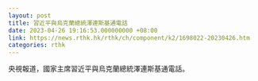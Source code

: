 ```yaml
---
layout: post
title: 習近平與烏克蘭總統澤連斯基通電話
date: 2023-04-26 19:16:53.000000000 +08:00
link: https://news.rthk.hk/rthk/ch/component/k2/1698022-20230426.htm
categories: rthk
---
```


央視報道，國家主席習近平與烏克蘭總統澤連斯基通電話。
